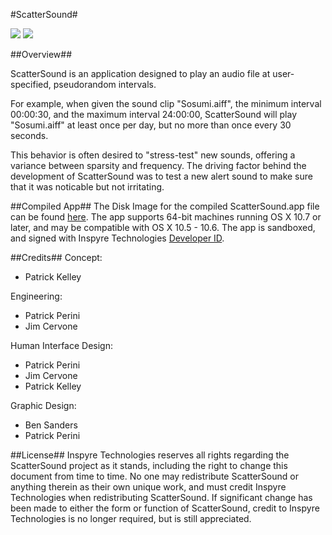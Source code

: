 #ScatterSound#

<img src="http://i.imgur.com/XMlXg.png"/> <img src="http://i.imgur.com/YiLE7.png"/>


##Overview##

ScatterSound is an application designed to play an audio file at user-specified, pseudorandom intervals.

For example, when given the sound clip "Sosumi.aiff", the minimum interval 00:00:30, and the maximum interval 24:00:00, ScatterSound will play "Sosumi.aiff" at least once per day, but no more than once every 30 seconds.

This behavior is often desired to "stress-test" new sounds, offering a variance between sparsity and frequency. The driving factor behind the development of ScatterSound was to test a new alert sound to make sure that it was noticable but not irritating.

##Compiled App##
The Disk Image for the compiled ScatterSound.app file can be found [here](https://github.com/downloads/inspyretech/ScatterSound/ScatterSound.dmg).
The app supports 64-bit machines running OS X 10.7 or later, and may be compatible with OS X 10.5 - 10.6. The app is sandboxed, and signed with Inspyre Technologies [Developer ID](http://www.apple.com/macosx/mountain-lion/security.html).

##Credits##
Concept:

- Patrick Kelley

Engineering:

- Patrick Perini
- Jim Cervone

Human Interface Design:

- Patrick Perini
- Jim Cervone
- Patrick Kelley

Graphic Design:

- Ben Sanders
- Patrick Perini

##License##
Inspyre Technologies reserves all rights regarding the ScatterSound project as it stands, including the right to change this document from time to time.
No one may redistribute ScatterSound or anything therein as their own unique work, and must credit Inspyre Technologies when redistributing ScatterSound.
If significant change has been made to either the form or function of ScatterSound, credit to Inspyre Technologies is no longer required, but is still appreciated.